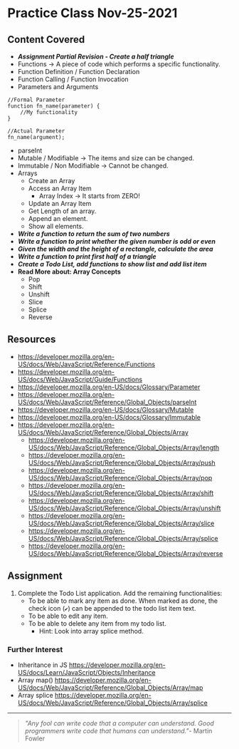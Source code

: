 # Practice Class Nov-25-2021

## Content Covered
- ***Assignment Partial Revision - Create a half triangle***
- Functions -> A piece of code which performs a specific functionality.
- Function Definition / Function Declaration
- Function Calling / Function Invocation
- Parameters and Arguments
```
//Formal Parameter
function fn_name(parameter) {
    //My functionality
}

//Actual Parameter
fn_name(argument);
```
- parseInt
- Mutable / Modifiable -> The items and size can be changed.
- Immutable / Non Modifiable -> Cannot be changed.
- Arrays
    - Create an Array
    - Access an Array Item
        - Array Index -> It starts from ZERO!
    - Update an Array Item
    - Get Length of an array.
    - Append an element.
    - Show all elements.
- ***Write a function to return the sum of two numbers***
- ***Write a function to print whether the given number is odd or even***
- ***Given the width and the height of a rectangle, calculate the area***
- ***Write a function to print first half of a triangle***
- ***Create a Todo List, add functions to show list and add list item***
- **Read More about: Array Concepts**
    - Pop
    - Shift
    - Unshift
    - Slice
    - Splice
    - Reverse

## Resources
- https://developer.mozilla.org/en-US/docs/Web/JavaScript/Reference/Functions
- https://developer.mozilla.org/en-US/docs/Web/JavaScript/Guide/Functions
- https://developer.mozilla.org/en-US/docs/Glossary/Parameter
- https://developer.mozilla.org/en-US/docs/Web/JavaScript/Reference/Global_Objects/parseInt
- https://developer.mozilla.org/en-US/docs/Glossary/Mutable
- https://developer.mozilla.org/en-US/docs/Glossary/Immutable
- https://developer.mozilla.org/en-US/docs/Web/JavaScript/Reference/Global_Objects/Array
    - https://developer.mozilla.org/en-US/docs/Web/JavaScript/Reference/Global_Objects/Array/length
    - https://developer.mozilla.org/en-US/docs/Web/JavaScript/Reference/Global_Objects/Array/push
    - https://developer.mozilla.org/en-US/docs/Web/JavaScript/Reference/Global_Objects/Array/pop
    - https://developer.mozilla.org/en-US/docs/Web/JavaScript/Reference/Global_Objects/Array/shift
    - https://developer.mozilla.org/en-US/docs/Web/JavaScript/Reference/Global_Objects/Array/unshift
    - https://developer.mozilla.org/en-US/docs/Web/JavaScript/Reference/Global_Objects/Array/slice
    - https://developer.mozilla.org/en-US/docs/Web/JavaScript/Reference/Global_Objects/Array/splice
    - https://developer.mozilla.org/en-US/docs/Web/JavaScript/Reference/Global_Objects/Array/reverse

## Assignment
1. Complete the Todo List application. Add the remaining functionalities:
    - To be able to mark any item as done. When marked as done, the check icon (`✔`) can be appended to the todo list item text.
    - To be able to edit any item.
    - To be able to delete any item from my todo list. 
        - Hint: Look into array splice method.

### Further Interest
- Inheritance in JS https://developer.mozilla.org/en-US/docs/Learn/JavaScript/Objects/Inheritance
- Array map() https://developer.mozilla.org/en-US/docs/Web/JavaScript/Reference/Global_Objects/Array/map
- Array splice https://developer.mozilla.org/en-US/docs/Web/JavaScript/Reference/Global_Objects/Array/splice

---

> *"Any fool can write code that a computer can understand. Good programmers write code that humans can understand."*- Martin Fowler
